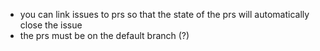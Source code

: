 
- you can link issues to prs so that the state of the prs will automatically close the issue
- the prs must be on the default branch (?)